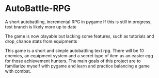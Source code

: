 # AutoBattle-RPG
A short autobattling, incremental RPG in pygame
If this is still in progress, test branch is likely more up to date

The game is now playable but lacking some features, such as tutorials and drop_chance stats from equipments

This game is a short and simple autobattling text rpg. There will be 10 enemies, an equipment system and a secret type of item as an easter egg for those achievement hunters.
The main goals of this project are to familiarize myself with pygame and learn and practice balancing a game with combat.
